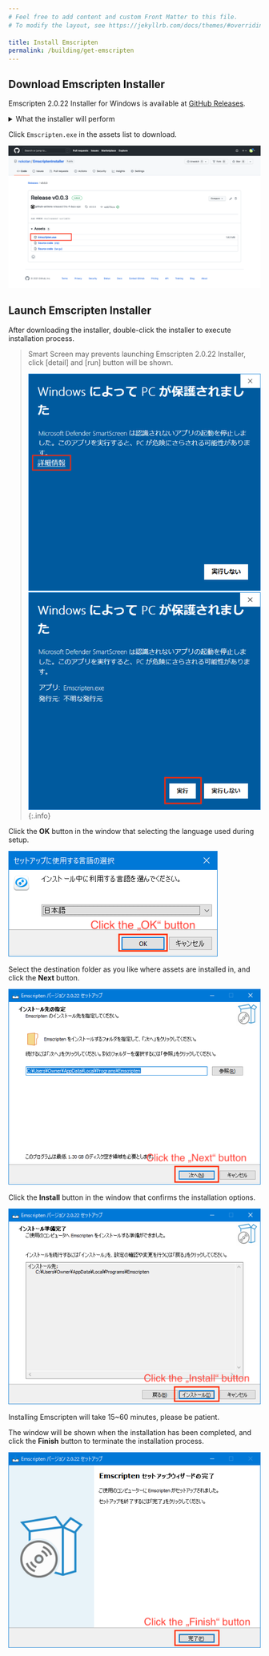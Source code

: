 ```yaml
---
# Feel free to add content and custom Front Matter to this file.
# To modify the layout, see https://jekyllrb.com/docs/themes/#overriding-theme-defaults

title: Install Emscripten
permalink: /building/get-emscripten
---
```


## Download Emscripten Installer

Emscripten 2.0.22 Installer for Windows is available at [GitHub Releases](https://github.com/nokotan/EmscriptenInstaller/releases/latest).

<details markdown="block"><summary>What the installer will perform</summary>

This Installer will download following tools in your develop environment.

- Emscripten 2.0.22
- Clang Compiler Front End
- Node
- Python

</details>

Click `Emscripten.exe` in the assets list to download.

![EmscriptenInstallerInGitHub](/assets/img/building/install-emscripten/emscripten-installer-github.png)

## Launch Emscripten Installer

After downloading the installer, double-click the installer to execute installation process.

> Smart Screen may prevents launching Emscripten 2.0.22 Installer, click \[detail\] and \[run\] button will be shown.
>
> ![SmartScreen1](/assets/img/building/setup-visualstudio/smart-screen-guard-1.png)
> ![SmartScreen2](/assets/img/building/install-emscripten/smart-screen-guard-again.png)
{:.info}

Click the **OK** button in the window that selecting the language used during setup.

![OpenSiv3DforWebInstaller0_en.png](/assets/img/building/setup-visualstudio/OpenSiv3DforWebInstaller0_en.png)

Select the destination folder as you like where assets are installed in, and click the **Next** button.

![OpenSiv3DforWebInstaller1_en.png](/assets/img/building/install-emscripten/emscripten-installer-1-en.png)

Click the **Install** button in the window that confirms the installation options.

![OpenSiv3DforWebInstaller2_en.png](/assets/img/building/install-emscripten/emscripten-installer-2-en.png)

Installing Emscripten will take 15~60 minutes, please be patient.

The window will be shown when the installation has been completed, and click the **Finish** button to terminate the installation process.

![OpenSiv3DforWebInstaller4_en.png](/assets/img/building/install-emscripten/emscripten-installer-3-en.png)
